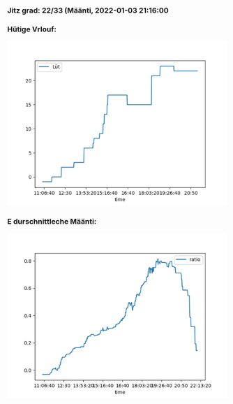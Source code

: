 ### Jitz grad: 22/33 (Määnti, 2022-01-03 21:16:00

### Hütige Vrlouf:
![Graph](Today.png)

### E durschnittleche Määnti:
![Graph](Määnti.png)